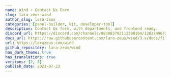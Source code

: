 ```yaml
---
name: Wind ⚡️ Contact Us Form
slug: lara-zeus-wind
author_slug: lara-zeus
categories: [panel-builder, kit, developer-tool]
description: Contact Us form, with departments, and frontend ready.
discord_url: https://discord.com/channels/883083792112300104/1282749673597173760
docs_url: https://raw.githubusercontent.com/lara-zeus/wind/3.x/docs/filament.md
url: https://larazeus.com/wind
github_repository: lara-zeus/wind
has_dark_theme: true
has_translations: true
versions: [2, 3]
publish_date: 2023-07-23
---
```

